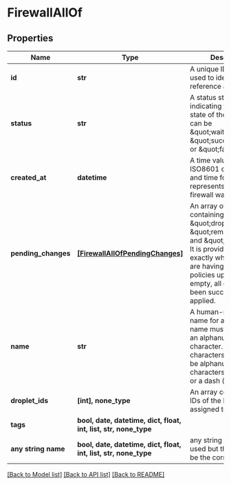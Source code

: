 # FirewallAllOf


## Properties
Name | Type | Description | Notes
------------ | ------------- | ------------- | -------------
**id** | **str** | A unique ID that can be used to identify and reference a firewall. | [optional] [readonly] 
**status** | **str** | A status string indicating the current state of the firewall. This can be \&quot;waiting\&quot;, \&quot;succeeded\&quot;, or \&quot;failed\&quot;. | [optional] [readonly] 
**created_at** | **datetime** | A time value given in ISO8601 combined date and time format that represents when the firewall was created. | [optional] [readonly] 
**pending_changes** | [**[FirewallAllOfPendingChanges]**](FirewallAllOfPendingChanges.md) | An array of objects each containing the fields \&quot;droplet_id\&quot;, \&quot;removing\&quot;, and \&quot;status\&quot;. It is provided to detail exactly which Droplets are having their security policies updated. When empty, all changes have been successfully applied. | [optional] [readonly] 
**name** | **str** | A human-readable name for a firewall. The name must begin with an alphanumeric character. Subsequent characters must either be alphanumeric characters, a period (.), or a dash (-). | [optional] 
**droplet_ids** | **[int], none_type** | An array containing the IDs of the Droplets assigned to the firewall. | [optional] 
**tags** | **bool, date, datetime, dict, float, int, list, str, none_type** |  | [optional] 
**any string name** | **bool, date, datetime, dict, float, int, list, str, none_type** | any string name can be used but the value must be the correct type | [optional]

[[Back to Model list]](../README.md#documentation-for-models) [[Back to API list]](../README.md#documentation-for-api-endpoints) [[Back to README]](../README.md)


